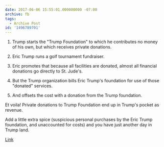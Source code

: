 ```yaml
---
date: 2017-06-06 15:55:01.000000000 -07:00
archive: fb
tags: 
  - Archive Post
id: '1496789701'
---
```


1. Trump starts the "Trump Foundation" to which he contributes no money of his own, but which receives private donations.

2. Eric Trump runs a golf tournament fundraiser. 

3. Eric promotes that because all facilities are donated, almost all financial donations go directly to St. Jude's.

4. But the Trump organization bills Eric Trump's foundation for use of those "donated" services.

5. And offsets the cost with a donation from the Trump foundation.

Et voila! Private donations to Trump Foundation end up in Trump's pocket as revenue.

Add a little extra spice (suspicious personal purchases by the Eric Trump foundation, and unaccounted for costs) and you have just another day in Trump land.

[Link](https://www.forbes.com/sites/danalexander/2017/06/06/how-donald-trump-shifted-kids-cancer-charity-money-into-his-business/amp/)
